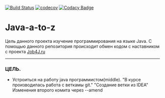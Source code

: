 [![Build Status](https://travis-ci.org/RomanRusanov/Java-a-to-z.svg?branch=master)](https://travis-ci.org/RomanRusanov/Java-a-to-z)
[![codecov](https://codecov.io/gh/RomanRusanov/Java-a-to-z/branch/master/graph/badge.svg)](https://codecov.io/gh/RomanRusanov/Java-a-to-z)
[![Codacy Badge](https://api.codacy.com/project/badge/Grade/2c73632c7174433d88f6dcb59d6fe005)](https://www.codacy.com/app/RomanRusanov/Java-a-to-z?utm_source=github.com&amp;utm_medium=referral&amp;utm_content=RomanRusanov/Java-a-to-z&amp;utm_campaign=Badge_Grade)
# Java-a-to-z 
Цель данного проекта изучение программирования на языке Java.
С помощью данного репозитория происходит обмен кодом с наставником с проекта [Job4J.ru](http://job4j.ru/)
***
### ЦЕЛЬ.
* Устроиться на работу java программистом(middle).
"В курсе производилась работа с веткамы git."
"Создание ветки из IDEA"
Изменения второго комита через --amend
